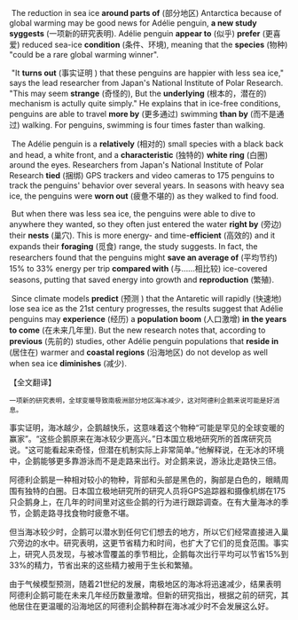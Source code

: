 ​	The reduction in sea ice **around parts of** (部分地区) Antarctica because of global warming may be good news for Adélie penguin, **a new study syggests** (一项新的研究表明). Adélie penguin **appear to** (似乎) **prefer** (更喜爱) reduced sea-ice **condition** (条件、环境), meaning that the **species** (物种) "could be a rare global warming winner".

​	"It **turns out** (事实证明 ) that these penguins are happier with less sea ice," says the lead researcher from Japan's National Institute of Polar Research. "This may seem **strange** (奇怪的), But the **underlying** (根本的，潜在的) mechanism is actully quite simply." He explains that in ice-free conditions, penguins are able to travel **more by** (更多通过) swimming **than by** (而不是通过) walking. For penguins, swimming is four times faster than walking.

​	The Adélie penguin is a **relatively** (相对的) small species with a black back and head, a white front, and a **characteristic** (独特的) **white ring**  (白圈) around the eyes. Researchers from Japan's National Institute of Polar Research **tied** (捆绑) GPS trackers and video cameras to 175 penguins to track the penguins' behavior over several years. In seasons with heavy sea ice, the penguins were **worn out** (疲惫不堪的) as they walked to find food.

​	But when there was less sea ice, the penguins were able to dive to anywhere they wanted, so they often just entered the water **right by** (旁边) their **nests** (巢穴). This is more energy- and time-**efficient** (高效的) and it expands their **foraging** (觅食) range, the study suggests. In fact, the researchers found that the penguins might **save an average of** (平均节约) 15% to 33% energy per trip **compared with** (与……相比较) ice-covered seasons, putting that saved energy into growth and **reproduction** (繁殖).

​	Since climate models **predict** (预测 ) that the Antaretic will rapidly (快速地) lose sea ice as the 21st century progresses, the results suggest that Adélie penguins may **experience** (经历) a **population boom** (人口激增) **in the years to come** (在未来几年里). But the new research notes that, according to **previous** (先前的) studies, other Adélie penguin populations that **reside in** (居住在) warmer and **coastal regions** (沿海地区) do not develop as well when sea ice **diminishes** (减少).

【全文翻译】

 	一项新的研究表明，全球变暖导致南极洲部分地区海冰减少，这对阿德利企鹅来说可能是好消息。

​	事实证明，海冰越少，企鹅越快乐，这意味着这个物种“可能是罕见的全球变暖的赢家”。“这些企鹅原来在海冰较少更高兴。”日本国立极地研究所的首席研究员说。"这可能看起来奇怪，但潜在机制实际上非常简单。”他解释说，在无冰的环境中，企鹅能够更多靠游泳而不是走路来出行。对企鹅来说，游泳比走路快三倍。

​	阿德利企鹅是一种相对较小的物种，背部和头部是黑色的，胸部是白色的，眼睛周围有独特的白圈。日本国立极地研究所的研究人员将GPS追踪器和摄像机绑在175只企鹅身上，在几年的时间里对这些企鹅的行为进行跟踪调查。在有大量海冰的季节，企鹅走路寻找食物时疲惫不堪。

​	但当海冰较少时，企鹅可以潜水到任何它们想去的地方，所以它们经常直接进入巢穴旁边的水中。研究表明，这更节省精力和时间，也扩大了它们的觅食范围。事实上，研究人员发现，与被冰雪覆盖的季节相比，企鹅每次出行平均可以节省15%到33%的精力，节省出来的这些精力被用于生长和繁殖。

​	由于气候模型预测，随着21世纪的发展，南极地区的海冰将迅速减少，结果表明阿德利企鹅可能在未来几年经历数量激增。但新的研究指出，根据之前的研究，其他居住在更温暖的沿海地区的阿德利企鹅种群在海冰减少时不会发展这么好。